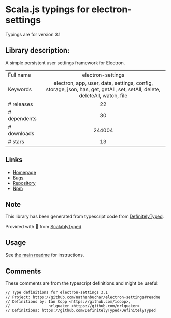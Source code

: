 
# Scala.js typings for electron-settings

Typings are for version 3.1

## Library description:
A simple persistent user settings framework for Electron.

|                    |                 |
| ------------------ | :-------------: |
| Full name          | electron-settings |
| Keywords           | electron, app, user, data, settings, config, storage, json, has, get, getAll, set, setAll, delete, deleteAll, watch, file |
| # releases         | 22 |
| # dependents       | 30 |
| # downloads        | 244004 |
| # stars            | 13 |

## Links
- [Homepage](https://github.com/nathanbuchar/electron-settings#readme)
- [Bugs](https://github.com/nathanbuchar/electron-settings/issues)
- [Repository](https://github.com/nathanbuchar/electron-settings)
- [Npm](https://www.npmjs.com/package/electron-settings)
    


## Note
This library has been generated from typescript code from [DefinitelyTyped](https://definitelytyped.org).

Provided with :purple_heart: from [ScalablyTyped](https://github.com/oyvindberg/ScalablyTyped)

## Usage
See [the main readme](../../readme.md) for instructions.

## Comments

These comments are from the typescript definitions and might be useful:
```
// Type definitions for electron-settings 3.1
// Project: https://github.com/nathanbuchar/electron-settings#readme
// Definitions by: Ian Copp <https://github.com/icopp>,
//                 nrlquaker <https://github.com/nrlquaker>
// Definitions: https://github.com/DefinitelyTyped/DefinitelyTyped

```


